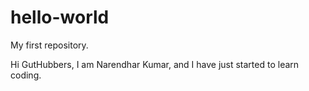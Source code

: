 # hello-world
My first repository.

Hi GutHubbers,
I am Narendhar Kumar, and I have just started to learn coding.
